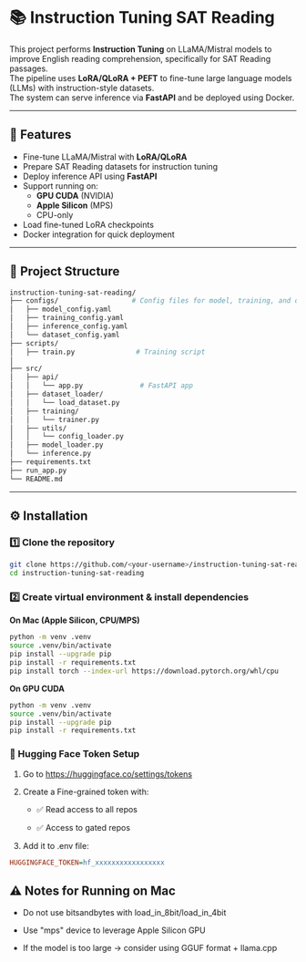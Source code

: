 # 📚 Instruction Tuning SAT Reading

This project performs **Instruction Tuning** on LLaMA/Mistral models to improve English reading comprehension, specifically for SAT Reading passages.  
The pipeline uses **LoRA/QLoRA + PEFT** to fine-tune large language models (LLMs) with instruction-style datasets.  
The system can serve inference via **FastAPI** and be deployed using Docker.

---

## 🚀 Features
- Fine-tune LLaMA/Mistral with **LoRA/QLoRA**
- Prepare SAT Reading datasets for instruction tuning
- Deploy inference API using **FastAPI**
- Support running on:
  - **GPU CUDA** (NVIDIA)
  - **Apple Silicon** (MPS)
  - CPU-only
- Load fine-tuned LoRA checkpoints
- Docker integration for quick deployment

---

## 📂 Project Structure
```bash
instruction-tuning-sat-reading/
├── configs/                  # Config files for model, training, and dataset
│   ├── model_config.yaml
│   ├── training_config.yaml
│   ├── inference_config.yaml
│   └── dataset_config.yaml
├── scripts/
│   ├── train.py               # Training script
│            
├── src/
│   ├── api/
│   │   └── app.py              # FastAPI app
│   ├── dataset_loader/
│   │   └── load_dataset.py
│   ├── training/
│   │   └── trainer.py
│   ├── utils/
│   │   └── config_loader.py
│   ├── model_loader.py
│   └── inference.py
├── requirements.txt
├── run_app.py
└── README.md
```

---

## ⚙️ Installation


### 1️⃣ Clone the repository
```bash
git clone https://github.com/<your-username>/instruction-tuning-sat-reading.git
cd instruction-tuning-sat-reading
```

### 2️⃣ Create virtual environment & install dependencies
**On Mac (Apple Silicon, CPU/MPS)**

```bash
python -m venv .venv
source .venv/bin/activate
pip install --upgrade pip
pip install -r requirements.txt
pip install torch --index-url https://download.pytorch.org/whl/cpu
```

**On GPU CUDA**

```bash
python -m venv .venv
source .venv/bin/activate
pip install --upgrade pip
pip install -r requirements.txt
```

### 🔑 Hugging Face Token Setup
1. Go to https://huggingface.co/settings/tokens

2. Create a Fine-grained token with:

    * ✅ Read access to all repos

    * ✅ Access to gated repos

3. Add it to .env file:
```ini
HUGGINGFACE_TOKEN=hf_xxxxxxxxxxxxxxxxx
```

## ⚠️ Notes for Running on Mac
* Do not use bitsandbytes with load_in_8bit/load_in_4bit

* Use "mps" device to leverage Apple Silicon GPU

* If the model is too large → consider using GGUF format + llama.cpp
